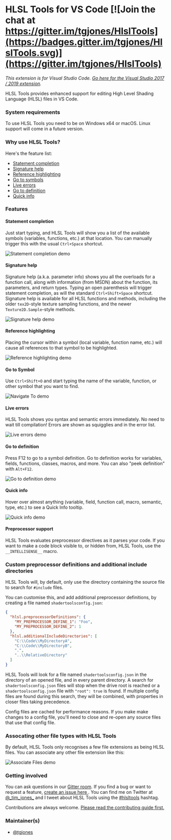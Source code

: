 # HLSL Tools for VS Code [![Join the chat at https://gitter.im/tgjones/HlslTools](https://badges.gitter.im/tgjones/HlslTools.svg)](https://gitter.im/tgjones/HlslTools)

*This extension is for Visual Studio Code. [Go here for the Visual Studio 2017 / 2019 extension](https://marketplace.visualstudio.com/items?itemName=TimGJones.HLSLToolsforVisualStudio).*

HLSL Tools provides enhanced support for editing High Level Shading Language (HLSL) files in VS Code.

### System requirements

To use HLSL Tools you need to be on Windows x64 or macOS. Linux support will come in a future version.

### Why use HLSL Tools?

Here's the feature list:
* [Statement completion](#statement-completion)
* [Signature help](#signature-help)
* [Reference highlighting](#reference-highlighting)
* [Go to symbols](#go-to-symbols)
* [Live errors](#live-errors)
* [Go to definition](#go-to-definition)
* [Quick info](#quick-info)

### Features

#### Statement completion

Just start typing, and HLSL Tools will show you a list of the available symbols (variables, functions, etc.)
at that location. You can manually trigger this with the usual `Ctrl+Space` shortcut.

![Statement completion demo](src/ShaderTools.VSCode/art/statement-completion.gif)

#### Signature help

Signature help (a.k.a. parameter info) shows you all the overloads for a function call, along with information (from MSDN)
about the function, its parameters, and return types. Typing an open parenthesis will trigger statement
completion, as will the standard `Ctrl+Shift+Space` shortcut. Signature help is available for all HLSL functions and methods,
including the older `tex2D`-style texture sampling functions, and the newer `Texture2D.Sample`-style methods.

![Signature help demo](src/ShaderTools.VSCode/art/signature-help.gif)

#### Reference highlighting

Placing the cursor within a symbol (local variable, function name, etc.) will cause all references to
that symbol to be highlighted.

![Reference highlighting demo](src/ShaderTools.VSCode/art/reference-highlighting.gif)

#### Go to Symbol

Use `Ctrl+Shift+O` and start typing the name
of the variable, function, or other symbol that you want to find.

![Navigate To demo](src/ShaderTools.VSCode/art/document-symbols.gif)

#### Live errors

HLSL Tools shows you syntax and semantic errors immediately. No need to wait till compilation!
Errors are shown as squigglies and in the error list.

![Live errors demo](src/ShaderTools.VSCode/art/live-errors.gif)

#### Go to definition

Press F12 to go to a symbol definition. Go to definition works for variables, fields, functions, classes,
macros, and more. You can also "peek definition" with `Alt+F12`.

![Go to definition demo](src/ShaderTools.VSCode/art/go-to-definition.gif)

#### Quick info

Hover over almost anything (variable, field, function call, macro, semantic, type, etc.) to see a Quick Info tooltip.

![Quick info demo](src/ShaderTools.VSCode/art/quick-info.gif)

#### Preprocessor support

HLSL Tools evaluates preprocessor directives as it parses your code.
If you want to make a code block visible to, or hidden from, HLSL Tools, use the `__INTELLISENSE__` macro.

### Custom preprocessor definitions and additional include directories

HLSL Tools will, by default, only use the directory containing the source file to search for `#include` files.

You can customise this, and add additional preprocessor definitions, by creating a file named `shadertoolsconfig.json`:

``` json
{
  "hlsl.preprocessorDefinitions": {
    "MY_PREPROCESSOR_DEFINE_1": "Foo",
    "MY_PREPROCESSOR_DEFINE_2": 1
  },
  "hlsl.additionalIncludeDirectories": [
    "C:\\Code\\MyDirectoryA",
    "C:\\Code\\MyDirectoryB",
    ".",
    "..\\RelativeDirectory"
  ]
}
```

HLSL Tools will look for a file named `shadertoolsconfig.json` in the directory of an opened file,
and in every parent directory. A search for `shadertoolsconfig.json` files will stop when the drive
root is reached or a `shadertoolsconfig.json` file with `"root": true` is found. If multiple config
files are found during this search, they will be combined, with properties in closer files taking
precedence.

Config files are cached for performance reasons. If you make make changes to a config file,
you'll need to close and re-open any source files that use that config file.

### Assocating other file types with HLSL Tools

By default, HLSL Tools only recognises a few file extensions as being HLSL files. You can associate any other file extension like this:

![Associate Files demo](src/ShaderTools.VSCode/art/associate-files.gif)

### Getting involved

You can ask questions in our [Gitter room](https://gitter.im/tgjones/HlslTools).
If you find a bug or want to request a feature, [create an issue here ](https://github.com/tgjones/HlslTools/issues).
You can find me on Twitter at [@\_tim_jones\_](https://twitter.com/_tim_jones_) and I tweet about HLSL Tools using the
[#hlsltools](https://twitter.com/hashtag/hlsltools) hashtag.

Contributions are always welcome. [Please read the contributing guide first.](https://github.com/tgjones/HlslTools/blob/master/CONTRIBUTING.md)

### Maintainer(s)

* [@tgjones](https://github.com/tgjones)